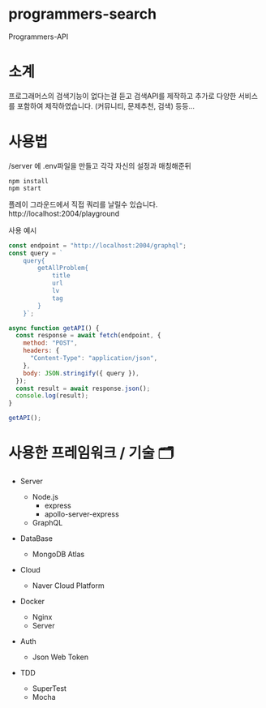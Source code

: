 # programmers-search

Programmers-API

# 소계

프로그래머스의 검색기능이 없다는걸 듣고 검색API를 제작하고 추가로 다양한 서비스를 포함하여 제작하였습니다. (커뮤니티, 문제추천, 검색) 등등...

# 사용법

/server 에 .env파일을 만들고 각각 자신의 설정과 매칭해준뒤

```cli
npm install
npm start
```

플레이 그라운드에서 직접 쿼리를 날릴수 있습니다. http://localhost:2004/playground

사용 예시

```js
const endpoint = "http://localhost:2004/graphql";
const query = `
    query{
        getAllProblem{
            title
            url
            lv
            tag
        }
    }`;

async function getAPI() {
  const response = await fetch(endpoint, {
    method: "POST",
    headers: {
      "Content-Type": "application/json",
    },
    body: JSON.stringify({ query }),
  });
  const result = await response.json();
  console.log(result);
}

getAPI();
```

# 사용한 프레임워크 / 기술 🗂

- Server

  - Node.js
    - express
    - apollo-server-express
  - GraphQL

- DataBase

  - MongoDB Atlas

- Cloud

  - Naver Cloud Platform

- Docker

  - Nginx
  - Server

- Auth

  - Json Web Token

- TDD
  - SuperTest
  - Mocha
